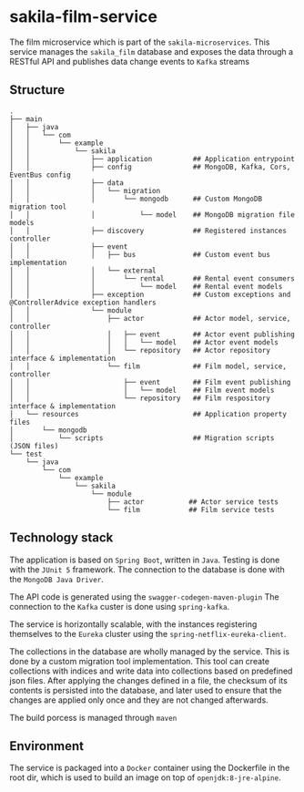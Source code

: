 # sakila-film-service

The film microservice which is part of the `sakila-microservices`. This service manages the
`sakila_film` database and exposes the data through a RESTful API and publishes data change
events to `Kafka` streams

## Structure

```
.
├── main
│   ├── java
│   │   └── com
│   │       └── example
│   │           └── sakila
│   │               ├── application          ## Application entrypoint
│   │               ├── config               ## MongoDB, Kafka, Cors, EventBus config
│   │               ├── data
│   │               │   └── migration
│   │               │       └── mongodb      ## Custom MongoDB migration tool
│   │               │           └── model    ## MongoDB migration file models
│   │               ├── discovery            ## Registered instances controller
│   │               ├── event
│   │               │   ├── bus              ## Custom event bus implementation
│   │               │   └── external
│   │               │       └── rental       ## Rental event consumers
│   │               │           └── model    ## Rental event models
│   │               ├── exception            ## Custom exceptions and @ControllerAdvice exception handlers
│   │               └── module
│   │                   ├── actor            ## Actor model, service, controller
│   │                   │   ├── event        ## Actor event publishing
│   │                   │   │   └── model    ## Actor event models
│   │                   │   └── repository   ## Actor repository interface & implementation
│   │                   └── film             ## Film model, service, controller
│   │                       ├── event        ## Film event publishing
│   │                       │   └── model    ## Film event models
│   │                       └── repository   ## Film respository interface & implementation
│   └── resources                            ## Application property files
│       └── mongodb
│           └── scripts                      ## Migration scripts (JSON files)
└── test
    └── java
        └── com
            └── example
                └── sakila
                    └── module
                        ├── actor           ## Actor service tests
                        └── film            ## Film service tests
```

## Technology stack

The application is based on `Spring Boot`, written in `Java`. Testing is done with the `JUnit 5`
framework. The connection to the database is done with the `MongoDB Java Driver`.

The API code is generated using the `swagger-codegen-maven-plugin` The connection to the `Kafka`
custer is done using `spring-kafka`.

The service is horizontally scalable, with the instances registering themselves to the `Eureka` 
cluster using the `spring-netflix-eureka-client`.

The collections in the database are wholly managed by the service. This is done by a custom 
migration tool implementation. This tool can create collections with indices and write data into
collections based on predefined json files. After applying the changes defined in a file, the 
checksum of its contents is persisted into the database, and later used to ensure that the 
changes are applied only once and they are not changed afterwards.

The build porcess is managed through `maven`

## Environment

The service is packaged into a `Docker` container using the Dockerfile in the root dir, which is used
to build an image on top of `openjdk:8-jre-alpine`.
